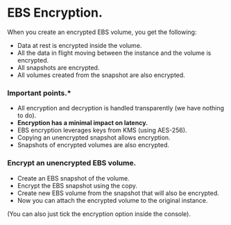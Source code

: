 # **EBS Encryption.**

When you create an encrypted EBS volume, you get the following:
* Data at rest is encrypted inside the volume.
* All the data in flight moving between the instance and the volume is encrypted.
* All snapshots are encrypted.
* All volumes created from the snapshot are also encrypted.

### **Important points.\***

* All encryption and decryption is handled transparently (we have nothing to do).
* **Encryption has a minimal impact on latency.**
* EBS encryption leverages keys from KMS (using AES-256).
* Copying an unencrypted snapshot allows encryption.
* Snapshots of encrypted volumes are also encrypted.

### **Encrypt an unencrypted EBS volume.**

* Create an EBS snapshot of the volume.
* Encrypt the EBS snapshot using the copy.
* Create new EBS volume from the snapshot that will also be encrypted.
* Now you can attach the encrypted volume to the original instance.

(You can also just tick the encryption option inside the console).